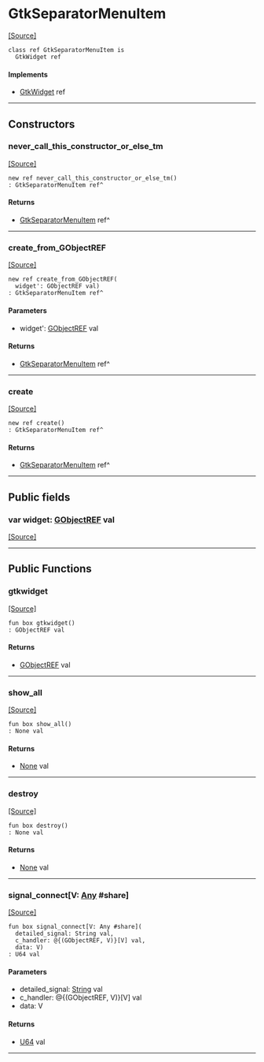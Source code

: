 # GtkSeparatorMenuItem
<span class="source-link">[[Source]](src/gtk3/GtkSeparatorMenuItem.md#L6)</span>
```pony
class ref GtkSeparatorMenuItem is
  GtkWidget ref
```

#### Implements

* [GtkWidget](gtk3-GtkWidget.md) ref

---

## Constructors

### never_call_this_constructor_or_else_tm
<span class="source-link">[[Source]](src/gtk3/GtkSeparatorMenuItem.md#L10)</span>


```pony
new ref never_call_this_constructor_or_else_tm()
: GtkSeparatorMenuItem ref^
```

#### Returns

* [GtkSeparatorMenuItem](gtk3-GtkSeparatorMenuItem.md) ref^

---

### create_from_GObjectREF
<span class="source-link">[[Source]](src/gtk3/GtkSeparatorMenuItem.md#L13)</span>


```pony
new ref create_from_GObjectREF(
  widget': GObjectREF val)
: GtkSeparatorMenuItem ref^
```
#### Parameters

*   widget': [GObjectREF](gtk3-..-gobject-GObjectREF.md) val

#### Returns

* [GtkSeparatorMenuItem](gtk3-GtkSeparatorMenuItem.md) ref^

---

### create
<span class="source-link">[[Source]](src/gtk3/GtkSeparatorMenuItem.md#L17)</span>


```pony
new ref create()
: GtkSeparatorMenuItem ref^
```

#### Returns

* [GtkSeparatorMenuItem](gtk3-GtkSeparatorMenuItem.md) ref^

---

## Public fields

### var widget: [GObjectREF](gtk3-..-gobject-GObjectREF.md) val
<span class="source-link">[[Source]](src/gtk3/GtkSeparatorMenuItem.md#L7)</span>



---

## Public Functions

### gtkwidget
<span class="source-link">[[Source]](src/gtk3/GtkSeparatorMenuItem.md#L9)</span>


```pony
fun box gtkwidget()
: GObjectREF val
```

#### Returns

* [GObjectREF](gtk3-..-gobject-GObjectREF.md) val

---

### show_all
<span class="source-link">[[Source]](src/gtk3/GtkWidget.md#L4)</span>


```pony
fun box show_all()
: None val
```

#### Returns

* [None](builtin-None.md) val

---

### destroy
<span class="source-link">[[Source]](src/gtk3/GtkWidget.md#L10)</span>


```pony
fun box destroy()
: None val
```

#### Returns

* [None](builtin-None.md) val

---

### signal_connect\[V: [Any](builtin-Any.md) #share\]
<span class="source-link">[[Source]](src/gtk3/GtkWidget.md#L13)</span>


```pony
fun box signal_connect[V: Any #share](
  detailed_signal: String val,
  c_handler: @{(GObjectREF, V)}[V] val,
  data: V)
: U64 val
```
#### Parameters

*   detailed_signal: [String](builtin-String.md) val
*   c_handler: @{(GObjectREF, V)}[V] val
*   data: V

#### Returns

* [U64](builtin-U64.md) val

---

